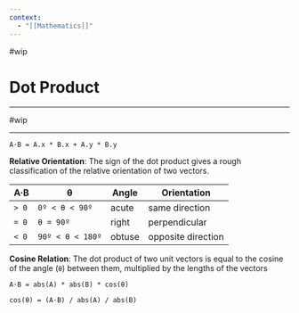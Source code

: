 ```yaml
---
context:
  - "[[Mathematics]]"
---
```


#wip

# Dot Product

---

#wip

---

```
A·B = A.x * B.x + A.y * B.y
```

**Relative Orientation**: The sign of the dot product gives a rough classification of the relative orientation of two vectors.

| A·B   | θ                | Angle  | Orientation        |
| ----- | ---------------- | ------ | ------------------ |
| `> 0` | `0º < θ < 90º`   | acute  | same direction     |
| `= 0` | `θ = 90º`        | right  | perpendicular      |
| `< 0` | `90º < θ < 180º` | obtuse | opposite direction |

**Cosine Relation**: The dot product of two unit vectors is equal to the cosine of the angle (`θ`) between them, multiplied by the lengths of the vectors

```
A·B = abs(A) * abs(B) * cos(θ)

cos(θ) = (A·B) / abs(A) / abs(B)
```
